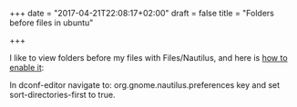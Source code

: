 +++
date = "2017-04-21T22:08:17+02:00"
draft = false
title = "Folders before files in ubuntu"

+++

I like to view folders before my files with Files/Nautilus, and here is [how to enable it](http://gexperts.com/wp/gnome-3-12-filesnautilus-sort-folders-before-files-issues/):

In dconf-editor navigate to: org.gnome.nautilus.preferences key and set  sort-directories-first to true.
